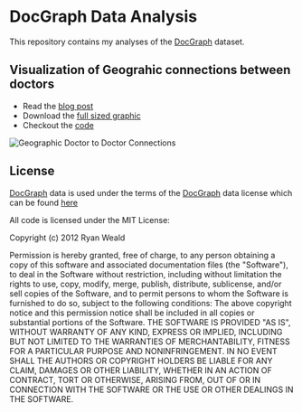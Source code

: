 # DocGraph Data Analysis

This repository contains my analyses of the [DocGraph](http://strata.oreilly.com/2012/11/docgraph-open-social-doctor-data.html) dataset.

## Visualization of Geograhic connections between doctors

* Read the [blog post](http://example.com)
* Download the [full sized graphic](https://dl.dropbox.com/u/169290/DocGraph/map-of-connections-with-text-fullsize.png)
* Checkout the [code](http://example.com)

![Geographic Doctor to Doctor Connections](https://dl.dropbox.com/u/169290/DocGraph/map-of-connections-with-text-thumbnail.png)


## License

[DocGraph](http://strata.oreilly.com/2012/11/docgraph-open-social-doctor-data.html) 
data is used under the terms of the [DocGraph](http://strata.oreilly.com/2012/11/docgraph-open-social-doctor-data.html)
data license which can be found [here](http://example.com)

All code is licensed under the MIT License:

Copyright (c) 2012 Ryan Weald

Permission is hereby granted, free of charge, to any person obtaining a copy of this software and associated documentation files (the "Software"), to deal in the Software without restriction, including without limitation the rights to use, copy, modify, merge, publish, distribute, sublicense, and/or sell copies of the Software, and to permit persons to whom the Software is furnished to do so, subject to the following conditions:
The above copyright notice and this permission notice shall be included in all copies or substantial portions of the Software.
THE SOFTWARE IS PROVIDED "AS IS", WITHOUT WARRANTY OF ANY KIND, EXPRESS OR IMPLIED, INCLUDING BUT NOT LIMITED TO THE WARRANTIES OF MERCHANTABILITY, FITNESS FOR A PARTICULAR PURPOSE AND NONINFRINGEMENT. IN NO EVENT SHALL THE AUTHORS OR COPYRIGHT HOLDERS BE LIABLE FOR ANY CLAIM, DAMAGES OR OTHER LIABILITY, WHETHER IN AN ACTION OF CONTRACT, TORT OR OTHERWISE, ARISING FROM, OUT OF OR IN CONNECTION WITH THE SOFTWARE OR THE USE OR OTHER DEALINGS IN THE SOFTWARE.

